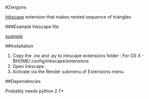 #Zengons

[Inkscape](https://inkscape.org/en/) extension 
that makes nested sequence of triangles.

###Example Inkscape file

[example](https://github.com/macbuse/zengons/blob/master/zengram5.svg)


##Installation 

1. Copy the .inx and .py to  inkscape extensions folder :
For OS X - $HOME/.config/inkscape/extensions
1. Open Inkscape. 
1. Activate via the Render submenu of Extensions menu.

##Dependencies

Probably needs python 2.7*








